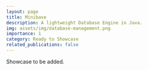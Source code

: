 ```yaml
---
layout: page
title: Minibase
description: A lightweight Database Engine in Java.
img: assets/img/database-management.png
importance: 1
category: Ready to Showcase
related_publications: false
---
```


Showcase to be added.
